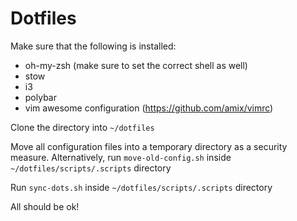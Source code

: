 # Dotfiles

Make sure that the following is installed:
  * oh-my-zsh (make sure to set the correct shell as well)
  * stow
  * i3
  * polybar
  * vim awesome configuration (https://github.com/amix/vimrc)
  
Clone the directory into `~/dotfiles`

Move all configuration files into a temporary directory as a security measure. Alternatively, run `move-old-config.sh` inside `~/dotfiles/scripts/.scripts` directory

Run `sync-dots.sh` inside `~/dotfiles/scripts/.scripts` directory

All should be ok!

